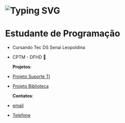 
<h1> <a ><img src="https://readme-typing-svg.herokuapp.com?font=Fira+Code&pause=1000&random=false&width=435&lines=Juan+Neves.+.+.&color=fff" alt="Typing SVG" /></a> </h1>
<h1> Estudante de Programação</h1>

- Cursando Tec DS Senai Leopoldina
  
- CPTM - DFHD 🚋

  **Projetos**:

  
- [Projeto Suporte TI](Aboutjuaness2005.github.io/cptm/)

- [Projeto Biblioteca](https://juaness2005.github.io/obaBook/menu.html)

  **Contatos**:
  
- [email](juangabriel4362767@gmail.com)

- [Telefone](1194867-5113) 
